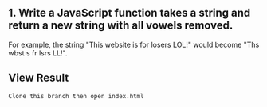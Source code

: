 ## 1. Write a JavaScript function takes a string and return a new string with all vowels removed.
For example, the string "This website is for losers LOL!" would become "Ths wbst s fr lsrs LL!".

## View Result
```
Clone this branch then open index.html

```